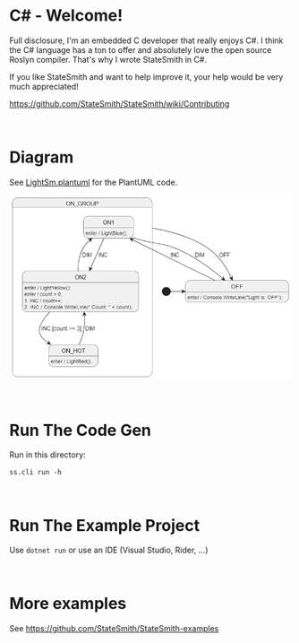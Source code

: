 # C# - Welcome!
Full disclosure, I'm an embedded C developer that really enjoys C#. I think the C# language has a ton to offer and absolutely love the open source Roslyn compiler. That's why I wrote StateSmith in C#.

If you like StateSmith and want to help improve it, your help would be very much appreciated!

https://github.com/StateSmith/StateSmith/wiki/Contributing

<br>


# Diagram
See [LightSm.plantuml](./LightSm.plantuml) for the PlantUML code.

![](docs/fsm.png)


<br>

# Run The Code Gen
Run in this directory:
```
ss.cli run -h
```


<br>

# Run The Example Project
Use `dotnet run` or use an IDE (Visual Studio, Rider, ...)


<br>

# More examples
See https://github.com/StateSmith/StateSmith-examples
